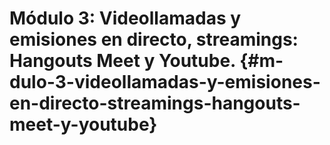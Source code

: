 # Módulo 3: Videollamadas y emisiones en directo, streamings: Hangouts Meet y Youtube. {#m-dulo-3-videollamadas-y-emisiones-en-directo-streamings-hangouts-meet-y-youtube}